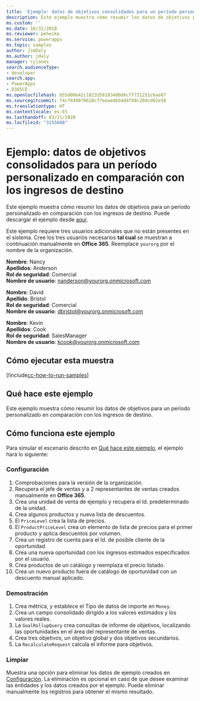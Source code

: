 ```yaml
---
title: 'Ejemplo: datos de objetivos consolidados para un período personalizado en comparación con los ingresos de destino (Common Data Service) | Microsoft Docs'
description: Este ejemplo muestra cómo resumir los datos de objetivos para un período personalizado en comparación con los ingresos de destino.
ms.custom: ''
ms.date: 10/31/2018
ms.reviewer: pehecke
ms.service: powerapps
ms.topic: samples
author: JimDaly
ms.author: jdaly
manager: ryjones
search.audienceType:
- developer
search.app:
- PowerApps
- D365CE
ms.openlocfilehash: b55d00e42c1823358103400d6cff731251c6ae87
ms.sourcegitcommit: f4cf849070628cf7eeaed6b4d4f08c20dcd02e58
ms.translationtype: HT
ms.contentlocale: es-ES
ms.lasthandoff: 03/21/2020
ms.locfileid: "3155608"
---
```

# <a name="sample-rollup-goal-data-for-a-custom-period-against-the-target-revenue"></a>Ejemplo: datos de objetivos consolidados para un período personalizado en comparación con los ingresos de destino

<!-- https://docs.microsoft.com/dynamics365/customer-engagement/developer/sample-rollup-goal-data-custom-period-target-revenue -->

Este ejemplo muestra cómo resumir los datos de objetivos para un período personalizado en comparación con los ingresos de destino. Puede descargar el ejemplo desde [aquí](https://github.com/Microsoft/PowerApps-Samples/tree/master/cds/orgsvc/C%23/RollupGoalData).

Este ejemplo requiere tres usuarios adicionales que no están presentes en el sistema. Cree los tres usuarios necesarios **tal cual** se muestran a continuación manualmente en **Office 365**. Reemplace `yourorg` por el nombre de la organización.

**Nombre**: Nancy<br/>
**Apellidos**: Anderson<br/>
**Rol de seguridad**: Comercial<br/>
**Nombre de usuario**: nanderson@yourorg.onmicrosoft.com<br/>

**Nombre**: David<br/>
**Apellido**: Bristol<br/>
**Rol de seguridad**: Comercial<br/>
**Nombre de usuario**: dbristol@yourorg.onmicrosoft.com<br/>

**Nombre**: Kevin<br/>
**Apellidos**: Cook<br/>
**Rol de seguridad**: SalesManager<br/>
**Nombre de usuario**: kcook@yourorg.onmicrosoft.com<br/>

## <a name="how-to-run-this-sample"></a>Cómo ejecutar esta muestra

[!include[cc-how-to-run-samples](../../includes/cc-how-to-run-samples.md)]

## <a name="what-this-sample-does"></a>Qué hace este ejemplo

Este ejemplo muestra cómo resumir los datos de objetivos para un período personalizado en comparación con los ingresos de destino.

## <a name="how-this-sample-works"></a>Cómo funciona este ejemplo

Para simular el escenario descrito en [Qué hace este ejemplo](#what-this-sample-does), el ejemplo hará lo siguiente:

### <a name="setup"></a>Configuración

1. Comprobaciones para la versión de la organización.
2. Recupera el jefe de ventas y a 2 representantes de ventas creados manualmente en **Office 365**.
3. Crea una unidad de venta de ejemplo y recupera el Id. predeterminado de la unidad. 
4. Crea algunos productos y nueva lista de descuentos.
5. El `PriceLevel` crea la lista de precios.
6. El `ProductPriceLevel` crea un elemento de lista de precios para el primer producto y aplica descuentos por volumen.
7. Crea un registro de cuenta para el Id. de posible cliente de la oportunidad.
8. Crea una nueva oportunidad con los ingresos estimados especificados por el usuario.
9. Crea productos de un catálogo y reemplaza el precio listado.
10. Crea un nuevo producto fuera de catálogo de oportunidad con un descuento manual aplicado.

### <a name="demonstrate"></a>Demostración

1. Crea métrica, y establece el Tipo de datos de importe en `Money`.
2. Crea un campo consolidado dirigido a los valores estimados y los valores reales.
3. La `GoalRollupQuery` crea consultas de informe de objetivos, localizando las oportunidades en el área del representante de ventas. 
4. Crea tres objetivos, un objetivo global y dos objetivos secundarios.
5. La `RecalculateRequest` calcula el informe para objetivos. 

### <a name="clean-up"></a>Limpiar

Muestra una opción para eliminar los datos de ejemplo creados en [Configuración](#setup). La eliminación es opcional en caso de que desee examinar las entidades y los datos creados por el ejemplo. Puede eliminar manualmente los registros para obtener el mismo resultado.
